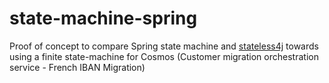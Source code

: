 # state-machine-spring

Proof of concept to compare Spring state machine and [stateless4j](https://github.com/stateless4j/stateless4j) towards using a finite state-machine for Cosmos (Customer migration orchestration service - French IBAN Migration)
